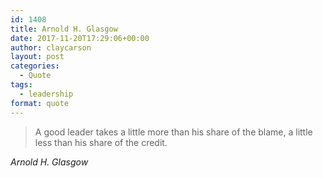 ```yaml
---
id: 1408
title: Arnold H. Glasgow
date: 2017-11-20T17:29:06+00:00
author: claycarson
layout: post
categories: 
  - Quote
tags:
  - leadership
format: quote
---
```

> A good leader takes a little more than his share of the blame, a little less than his share of the credit.
 
<cite>Arnold H. Glasgow</cite>

<!--more-->